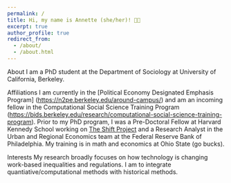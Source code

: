 ```yaml
---
permalink: /
title: Hi, my name is Annette (she/her)! 👋🏻
excerpt: true
author_profile: true
redirect_from: 
  - /about/
  - /about.html
---
```


About
I am a PhD student at the Department of Sociology at University of California, Berkeley.

Affiliations
I am currently in the [Political Economy Designated Emphasis Program] (https://n2pe.berkeley.edu/around-campus/) and am an incoming fellow in the Computational Social Science Training Program (https://bids.berkeley.edu/research/computational-social-science-training-program). Prior to my PhD program, I was a Pre-Doctoral Fellow at Harvard Kennedy School working on [The Shift Project](https://shift.hks.harvard.edu/author/annette-gailliot/) and a Research Analyst in the Urban and Regional Economics team at the Federal Reserve Bank of Philadelphia. My training is in math and economics at Ohio State (go bucks). 

Interests
My research broadly focuses on how technology is changing work-based inequalities and regulations. I am to integrate quantiative/computational methods with historical methods. 
